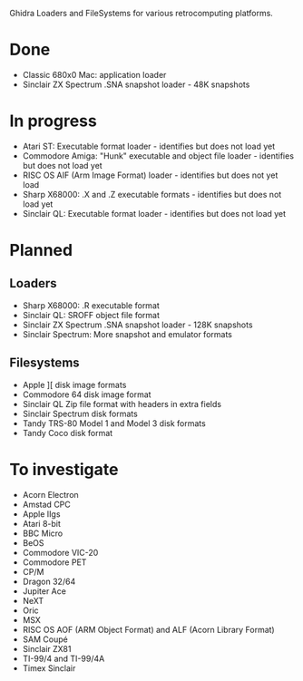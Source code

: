 Ghidra Loaders and FileSystems for various retrocomputing platforms.

# Done
- Classic 680x0 Mac: application loader
- Sinclair ZX Spectrum .SNA snapshot loader - 48K snapshots

# In progress
- Atari ST: Executable format loader - identifies but does not load yet
- Commodore Amiga: "Hunk" executable and object file loader - identifies but does not load yet
- RISC OS AIF (Arm Image Format) loader - identifies but does not yet load
- Sharp X68000: .X and .Z executable formats - identifies but does not load yet
- Sinclair QL: Executable format loader - identifies but does not load yet

# Planned
## Loaders
- Sharp X68000: .R executable format
- Sinclair QL: SROFF object file format
- Sinclair ZX Spectrum .SNA snapshot loader - 128K snapshots
- Sinclair Spectrum: More snapshot and emulator formats

## Filesystems
- Apple ][ disk image formats
- Commodore 64 disk image format
- Sinclair QL Zip file format with headers in extra fields
- Sinclair Spectrum disk formats
- Tandy TRS-80 Model 1 and Model 3 disk formats
- Tandy Coco disk format

# To investigate
- Acorn Electron
- Amstad CPC
- Apple IIgs
- Atari 8-bit
- BBC Micro
- BeOS
- Commodore VIC-20
- Commodore PET
- CP/M
- Dragon 32/64
- Jupiter Ace
- NeXT
- Oric
- MSX
- RISC OS AOF (ARM Object Format) and ALF (Acorn Library Format)
- SAM Coupé
- Sinclair ZX81
- TI-99/4 and TI-99/4A
- Timex Sinclair